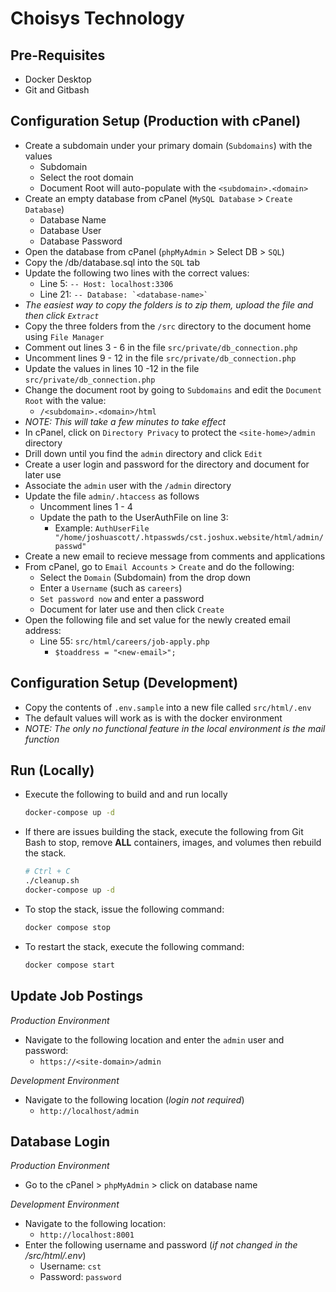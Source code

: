 # Choisys Technology

## Pre-Requisites

- Docker Desktop
- Git and Gitbash

## Configuration Setup (Production with cPanel)

- Create a subdomain under your primary domain (`Subdomains`) with the values
    - Subdomain
    - Select the root domain
    - Document Root will auto-populate with the `<subdomain>.<domain>`
- Create an empty database from cPanel (`MySQL Database` > `Create Database`)
    - Database Name
    - Database User
    - Database Password
- Open the database from cPanel (`phpMyAdmin` > Select DB > `SQL`)
- Copy the /db/database.sql into the `SQL` tab
- Update the following two lines with the correct values:
    - Line 5:   `-- Host: localhost:3306`
    - Line 21:  ```-- Database: `<database-name>` ```
- *The easiest way to copy the folders is to zip them, upload the file and then click `Extract`*
- Copy the three folders from the `/src` directory to the document home using `File Manager`
- Comment out lines 3 - 6 in the file `src/private/db_connection.php`
- Uncomment lines 9 - 12 in the file `src/private/db_connection.php`
- Update the values in lines 10 -12 in the file `src/private/db_connection.php`
- Change the document root by going to `Subdomains` and edit the `Document Root` with the value:
    - `/<subdomain>.<domain>/html`
- *NOTE: This will take a few minutes to take effect*
- In cPanel, click on `Directory Privacy` to protect the `<site-home>/admin` directory
- Drill down until you find the `admin` directory and click `Edit`
- Create a user login and password for the directory and document for later use
- Associate the `admin` user with the `/admin` directory
- Update the file `admin/.htaccess` as follows
    - Uncomment lines 1 - 4
    - Update the path to the UserAuthFile on line 3:
        - Example: `AuthUserFile "/home/joshuascott/.htpasswds/cst.joshux.website/html/admin/passwd"`
- Create a new email to recieve message from comments and applications
- From cPanel, go to `Email Accounts` > `Create` and do the following:
    - Select the `Domain` (Subdomain) from the drop down
    - Enter a `Username` (such as `careers`)
    - `Set password now` and enter a password
    - Document for later use and then click `Create`
- Open the following file and set value for the newly created email address:
    - Line 55: `src/html/careers/job-apply.php`
        - `$toaddress = "<new-email>";`

## Configuration Setup (Development)

- Copy the contents of `.env.sample` into a new file called `src/html/.env`
- The default values will work as is with the docker environment
- *NOTE: The only no functional feature in the local environment is the mail function*

## Run (Locally)

- Execute the following to build and and run locally

    ```bash
    docker-compose up -d
    ```
- If there are issues building the stack, execute the following from Git Bash to stop, remove **ALL** containers, images, and volumes then rebuild the stack.

    ```bash
    # Ctrl + C
    ./cleanup.sh
    docker-compose up -d
    ```
- To stop the stack, issue the following command:

    ```bash
    docker compose stop
    ```
- To restart the stack, execute the following command:

    ```bash
    docker compose start
    ```

## Update Job Postings

*Production Environment*

- Navigate to the following location and enter the `admin` user and password:
    - `https://<site-domain>/admin`

*Development Environment*

- Navigate to the following location (*login not required*)
    - `http://localhost/admin`

## Database Login

*Production Environment*

- Go to the cPanel > `phpMyAdmin` > click on database name

*Development Environment*

- Navigate to the following location:
    - `http://localhost:8001`
- Enter the following username and password (*if not changed in the /src/html/.env*)
    - Username: `cst`
    - Password: `password`
